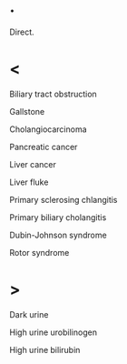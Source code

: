 # .

Direct.

# <

Biliary tract obstruction

Gallstone

Cholangiocarcinoma

Pancreatic cancer

Liver cancer

Liver fluke

Primary sclerosing chlangitis

Primary biliary cholangitis

Dubin-Johnson syndrome

Rotor syndrome

# >

Dark urine

High urine urobilinogen

High urine bilirubin
